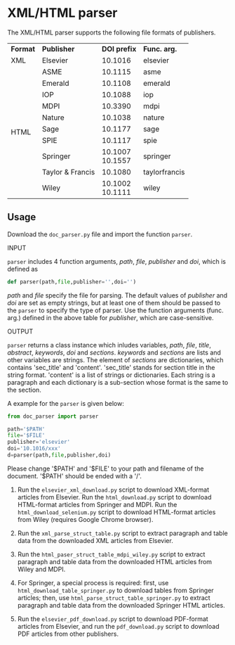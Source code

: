 # XML/HTML parser

The XML/HTML parser supports the following file formats of publishers.

<table>
    <tr>
        <td><b>Format</b></td>
        <td><b>Publisher</b></td>
        <td><b>DOI prefix</b></td>
        <td><b>Func. arg.</b></td>
    </tr>
    <tr>
        <td>XML</td>
        <td>Elsevier</td>
        <td>10.1016</td>
        <td>elsevier</td>
    </tr>
    <tr>
        <td rowspan="11">HTML</td>
    </tr>
    <tr>
        <td>ASME</td>
        <td>10.1115</td>
        <td>asme</td>
    </tr>
    <tr>
        <td>Emerald</td>
        <td>10.1108</td>
        <td>emerald</td>
    </tr>
    <tr>
        <td>IOP</td>
        <td>10.1088</td>
        <td>iop</td>
    </tr>    
    <tr>
        <td>MDPI</td>
        <td>10.3390</td>
        <td>mdpi</td>
    </tr>    
    <tr>
        <td>Nature</td>
        <td>10.1038</td>
        <td>nature</td>
    </tr>         
    <tr>
        <td>Sage</td>
        <td>10.1177</td>
        <td>sage</td>
    </tr>      
    <tr>
        <td>SPIE</td>
        <td>10.1117</td>
        <td>spie</td>
    </tr>      
    <tr>
        <td>Springer</td>
        <td>10.1007<br>10.1557</td>
        <td>springer</td>
    </tr>      
    <tr>
        <td>Taylor & Francis</td>
        <td>10.1080</td>
        <td>taylorfrancis</td>
    </tr>      
    <tr>
        <td>Wiley</td>
        <td>10.1002<br>10.1111</td>
        <td>wiley</td>
    </tr>      
</table>


## Usage

Download the `doc_parser.py` file and import the function `parser`.

INPUT

`parser` includes 4 function arguments, *path*, *file*, *publisher* and *doi*, which is defined as

``` python
def parser(path,file,publisher='',doi='')
```

*path* and *file* specify the file for parsing.
The default values of *publisher* and *doi* are set as empty strings, but at least one of them should be passed to the `parser` to specify the type of parser.
Use the function arguments (func. arg.) defined in the above table for *publisher*, which are case-sensitive.

OUTPUT

`parser` returns a class instance which inludes variables, *path*, *file*, *title*, *abstract*, *keywords*, *doi* and *sections*.
 *keywords* and *sections* are lists and other variables are strings.
 The element of *sections* are dictionaries, which contains 'sec_title' and 'content'.
 'sec_title' stands for section title in the string format.
 'content' is a list of strings or dictionaries.
 Each string is a paragraph and each dictionary is a sub-section whose format is the same to the section. 

A example for the `parser` is given below:

``` python
from doc_parser import parser

path='$PATH'
file='$FILE'
publisher='elsevier'
doi='10.1016/xxx'
d=parser(path,file,publisher,doi)
```

Please change '\$PATH' and '\$FILE' to your path and filename of the document. '\$PATH' should be ended with a '/'.


1. Run the `elsevier_xml_download.py` script to download XML-format articles from Elsevier. Run the `html_download.py` script to download HTML-format articles from Springer and MDPI. Run the `html_download_selenium.py` script to download HTML-format articles from Wiley (requires Google Chrome browser).

2. Run the `xml_parse_struct_table.py` script to extract paragraph and table data from the downloaded XML articles from Elsevier.

3. Run the `html_paser_struct_table_mdpi_wiley.py` script to extract paragraph and table data from the downloaded HTML articles from Wiley and MDPI.

4. For Springer, a special process is required: first, use `html_download_table_springer.py` to download tables from Springer articles; then, use `html_parse_struct_table_springer.py` to extract paragraph and table data from the downloaded Springer HTML articles.

5. Run the `elsevier_pdf_download.py` script to download PDF-format articles from Elsevier, and run the `pdf_download.py` script to download PDF articles from other publishers.

